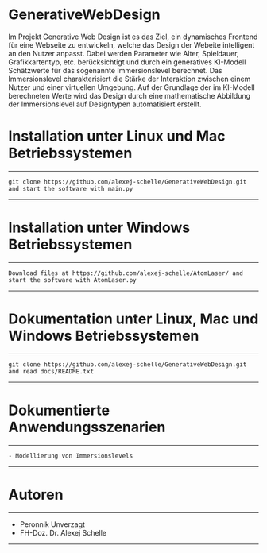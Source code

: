 # GenerativeWebDesign
Im Projekt Generative Web Design ist es das Ziel, ein dynamisches Frontend für eine Webseite zu entwickeln, welche das Design der Webeite intelligent 
an den Nutzer anpasst. Dabei werden Parameter wie Alter, Spieldauer, Grafikkartentyp, etc. berücksichtigt und durch ein generatives KI-Modell
Schätzwerte für das sogenannte Immersionslevel berechnet. Das Immersionslevel charakterisiert die Stärke der Interaktion zwischen einem Nutzer und 
einer virtuellen Umgebung. Auf der Grundlage der im KI-Modell berechneten Werte wird das Design durch eine mathematische Abbildung der Immersionslevel 
auf Designtypen automatisiert erstellt.


# Installation unter Linux und Mac Betriebssystemen
*********************************************************************************************************************
    git clone https://github.com/alexej-schelle/GenerativeWebDesign.git and start the software with main.py
*********************************************************************************************************************

# Installation unter Windows Betriebssystemen
*********************************************************************************************************************
    Download files at https://github.com/alexej-schelle/AtomLaser/ and start the software with AtomLaser.py
*********************************************************************************************************************

# Dokumentation unter Linux, Mac und Windows Betriebssystemen
*********************************************************************************************************************
    git clone https://github.com/alexej-schelle/GenerativeWebDesign.git and read docs/README.txt
*********************************************************************************************************************

# Dokumentierte Anwendungsszenarien
*********************************************************************************************************************

    - Modellierung von Immersionslevels
    
*********************************************************************************************************************

# Autoren

*********************************************************************************************************************

- Peronnik Unverzagt   
- FH-Doz. Dr. Alexej Schelle

*********************************************************************************************************************



